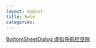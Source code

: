 ```yaml
---
layout: mypost
title: Note
categories: 
---
```

[BottomSheetDialog 虚拟导航栏空隙](https://stackoverflow.com/questions/47553936/prevent-bottomsheetdialogfragment-covering-navigation-bar)
